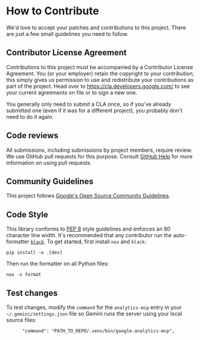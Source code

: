 # How to Contribute

We'd love to accept your patches and contributions to this project. There are
just a few small guidelines you need to follow.

## Contributor License Agreement

Contributions to this project must be accompanied by a Contributor License
Agreement. You (or your employer) retain the copyright to your contribution;
this simply gives us permission to use and redistribute your contributions as
part of the project. Head over to <https://cla.developers.google.com/> to see
your current agreements on file or to sign a new one.

You generally only need to submit a CLA once, so if you've already submitted one
(even if it was for a different project), you probably don't need to do it
again.

## Code reviews

All submissions, including submissions by project members, require review. We
use GitHub pull requests for this purpose. Consult
[GitHub Help](https://help.github.com/articles/about-pull-requests/) for more
information on using pull requests.

## Community Guidelines

This project follows [Google's Open Source Community
Guidelines](https://opensource.google.com/conduct/).

## Code Style

This library conforms to [PEP 8](https://www.python.org/dev/peps/pep-0008/)
style guidelines and enforces an 80 character line width. It's recommended that
any contributor run the auto-formatter [`black`](https://github.com/psf/black).
To get started, first install `nox` and `black`:

```
pip install -e .[dev]
```

Then run the formatter on all Python files:

```
nox -s format
```

## Test changes

To test changes, modify the `command` for the `analytics-mcp` entry in your
`~/.gemini/settings.json` file so Gemini runs the server using your local
source files:

```
      "command": "PATH_TO_REPO/.venv/bin/google-analytics-mcp",
```

